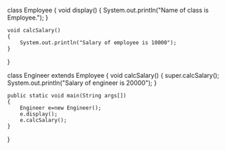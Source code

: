class Employee
{
    void display()
    {
        System.out.println("Name of class is Employee.");
    }

    void calcSalary()
    {
        System.out.println("Salary of employee is 10000");
    }
}

class Engineer extends Employee
{
    void calcSalary()
    {
        super.calcSalary();
        System.out.println("Salary of engineer is 20000");
    }

    public static void main(String args[])
    {
        Engineer e=new Engineer();
        e.display();
        e.calcSalary();
    }
}
